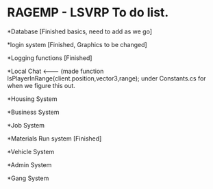 # RAGEMP - LSVRP To do list.

*Database [Finished basics, need to add as we go]

*login system [Finished, Graphics to be changed]

*Logging functions [Finished]

*Local Chat <--- (made function IsPlayerInRange(client.position,vector3,range); under Constants.cs for when we figure this out.

*Housing System

*Business System

*Job System

*Materials Run system [Finished]

*Vehicle System

*Admin System

*Gang System

